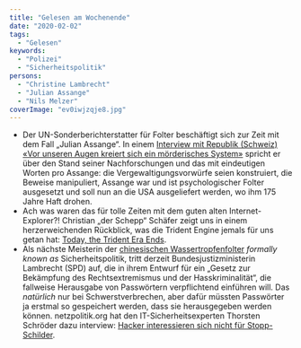 ```yaml
---
title: "Gelesen am Wochenende"
date: "2020-02-02"
tags:
  - "Gelesen"
keywords:
  - "Polizei"
  - "Sicherheitspolitik"
persons:
  - "Christine Lambrecht"
  - "Julian Assange"
  - "Nils Melzer"
coverImage: "ev0iwjzqje8.jpg"
---
```


- Der UN-Sonderberichterstatter für Folter beschäftigt sich zur Zeit mit dem Fall „Julian Assange“. In einem [Interview mit Republik (Schweiz) «Vor unseren Augen kreiert sich ein mörderisches System»](https://www.republik.ch/2020/01/31/nils-melzer-spricht-ueber-wikileaks-gruender-julian-assange) spricht er über den Stand seiner Nachforschungen und das mit eindeutigen Worten pro Assange: die Vergewaltigungsvorwürfe seien konstruiert, die Beweise manipuliert, Assange war und ist psychologischer Folter ausgesetzt und soll nun an die USA ausgeliefert werden, wo ihm 175 Jahre Haft drohen.
- Ach was waren das für tolle Zeiten mit dem guten alten Internet-Explorer?! Christian „der Schepp“ Schäfer zeigt uns in einem herzerweichenden Rückblick, was die Trident Engine jemals für uns getan hat: [Today, the Trident Era Ends](https://dev.to/schepp/today-the-trident-era-ends-7k5).
- Als nächste Meisterin der [chinesischen Wassertropfenfolter](https://couchblog.de/blog/2020/01/15/klarnamenpflicht-oder-die-chinesische-wassertropfenfolter/) _formally known as_ Sicherheitspolitik, tritt derzeit Bundesjustizministerin Lambrecht (SPD) auf, die in ihrem Entwurf für ein „Gesetz zur Bekämpfung des Rechtsextremismus und der Hasskriminalität“, die fallweise Herausgabe von Passwörtern verpflichtend einführen will. Das _natürlich_ nur bei Schwerstverbrechen, aber dafür müssten Passwörter ja erstmal so gespeichert werden, dass sie herausgegeben werden können. netzpolitik.org hat den IT-Sicherheitsexperten Thorsten Schröder dazu interview: [Hacker interessieren sich nicht für Stopp-Schilder](https://netzpolitik.org/2020/hacker-interessieren-sich-nicht-fuer-stopp-schilder/).
